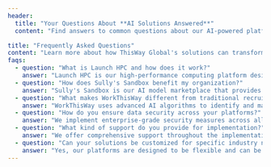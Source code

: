 ```yaml
---
header:
  title: "Your Questions About **AI Solutions Answered**"
  content: "Find answers to common questions about our AI-powered platforms and services."

title: "Frequently Asked Questions"
content: "Learn more about how ThisWay Global's solutions can transform your business operations."
faqs:
  - question: "What is Launch HPC and how does it work?"
    answer: "Launch HPC is our high-performance computing platform designed for GPU-intensive workloads. It provides scalable access to NVIDIA GPUs for running large language models, complex simulations, and other computational tasks without requiring hardware investment."
  - question: "How does Sully's Sandbox benefit my organization?"
    answer: "Sully's Sandbox is our AI model marketplace that provides immediate access to specialized models and LLMs. It allows organizations to quickly implement AI solutions without extensive development time, accelerating innovation and productivity."
  - question: "What makes WorkThisWay different from traditional recruitment tools?"
    answer: "WorkThisWay uses advanced AI algorithms to identify and match passive candidates with opportunities. It goes beyond traditional keyword matching to understand the true potential fit between candidates and positions, significantly improving hiring outcomes."
  - question: "How do you ensure data security across your platforms?"
    answer: "We implement enterprise-grade security measures across all our platforms, including encryption, access controls, and regular security audits. Our systems comply with industry standards and regulations for data protection."
  - question: "What kind of support do you provide for implementation?"
    answer: "We offer comprehensive support throughout the implementation process, including technical assistance, training, and ongoing support to ensure you get the maximum value from our solutions."
  - question: "Can your solutions be customized for specific industry needs?"
    answer: "Yes, our platforms are designed to be flexible and can be customized to meet specific industry requirements and organizational needs while maintaining their core functionality and efficiency."
---
```

